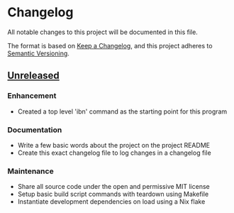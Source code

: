 # Changelog

All notable changes to this project will be documented in this file.

The format is based on [Keep a Changelog][changelog], and this project adheres
to [Semantic Versioning][semver].

## [Unreleased]

### Enhancement

- Created a top level 'ibn' command as the starting point for this program

### Documentation

- Write a few basic words about the project on the project README
- Create this exact changelog file to log changes in a changelog file

### Maintenance

- Share all source code under the open and permissive MIT license
- Setup basic build script commands with teardown using Makefile
- Instantiate development dependencies on load using a Nix flake

<!-- a collection of links -->
[changelog]: https://keepachangelog.com/en/1.1.0/
[semver]: https://semver.org/spec/v2.0.0.html

<!-- a collection of releases -->
[Unreleased]: https://github.com/zimeg/instant-band-night/compare/HEAD
